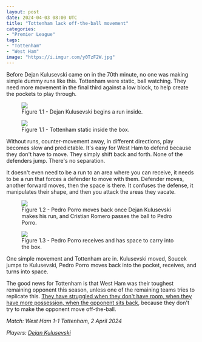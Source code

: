 ```yaml
---
layout: post
date: 2024-04-03 08:00 UTC
title: "Tottenham lack off-the-ball movement"
categories:
- "Premier League"
tags:
- "Tottenham"
- "West Ham"
image: "https://i.imgur.com/y0TzF2W.jpg"
---
```

Before Dejan Kulusevski came on in the 70th minute, no one was making simple dummy runs like this. Tottenham were static, ball watching. They need more movement in the final third against a low block, to help create the pockets to play through.

<!---more--->

<figure>
    <img src="https://i.imgur.com/z2qwK9A.jpeg">
    <figcaption>Figure 1.1 - Dejan Kulusevski begins a run inside.</figcaption>
</figure> 

<figure>
    <img src="https://i.imgur.com/6wRfUtp.jpeg">
    <figcaption>Figure 1.1 - Tottenham static inside the box.</figcaption>
</figure> 

Without runs, counter-movement away, in different directions, play becomes slow and predictable. It's easy for West Ham to defend because they don't have to move. They simply shift back and forth. None of the defenders jump. There's no separation.  

It doesn't even need to be a run to an area where you can receive, it needs to be a run that forces a defender to move with them. Defender moves, another forward moves, then the space is there. It confuses the defense, it manipulates their shape, and then you attack the areas they vacate. 

<figure>
    <img src="https://i.imgur.com/y0TzF2W.jpg">
    <figcaption>Figure 1.2 - Pedro Porro moves back once Dejan Kulusevski makes his run, and Cristian Romero passes the ball to Pedro Porro.</figcaption>
</figure> 

<figure>
    <img src="https://i.imgur.com/sJCV1c7.jpeg">
    <figcaption>Figure 1.3 - Pedro Porro receives and has space to carry into the box.</figcaption>
</figure> 

One simple movement and Tottenham are in. Kulusevski moved, Soucek jumps to Kulusevski, Pedro Porro moves back into the pocket, receives, and turns into space. 

The good news for Tottenham is that West Ham was their toughest remaining opponent this season, unless one of the remaining teams tries to replicate this. [They have struggled when they don't have room, when they have more possession, when the opponent sits back](https://tacticsjournal.com/2024/03/16/how-i-use-stathead-fbref/), because they don't try to make the opponent move off-the-ball. 

*Match: West Ham 1-1 Tottenham, 2 April 2024*

*Players: <a rel="nofollow noopener" target="_blank" href="https://fbref.com/en/players/df3cda47/Dejan-Kulusevski?utm_medium=linker&amp;utm_source=fbref.com&amp;utm_campaign=2024-04-02_fb">Dejan Kulusevski</a>*